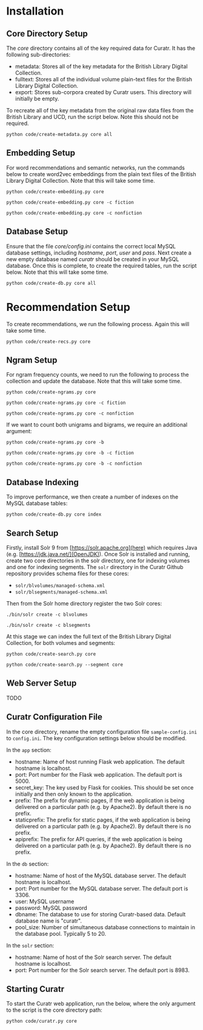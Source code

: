 # Installation

## Core Directory Setup

The *core* directory contains all of the key required data for Curatr. It has the following sub-directories:
- metadata: Stores all of the key metadata for the British Library Digital Collection.
- fulltext: Stores all of the individual volume plain-text files for the British Library Digital Collection.
- export: Stores sub-corpora created by Curatr users. This directory will initially be empty.

To recreate all of the key metadata from the original raw data files from the British Library and UCD, run the script below. Note this should not be required. 

```python code/create-metadata.py core all```

## Embedding Setup

For word recommendations and semantic networks, run the commands below to create word2vec embeddings from the plain text files of the British Library Digital Collection. Note that this will take some time.

```python code/create-embedding.py core```

```python code/create-embedding.py core -c fiction```

```python code/create-embedding.py core -c nonfiction```

## Database Setup

Ensure that the file *core/config.ini* contains the correct local MySQL database settings, including *hostname*, *port*, *user* and *pass*. Next create a new empty database named *curatr* should be created in your MySQL database. Once this is complete, to create the required tables, run the script below. Note that this will take some time.

```python code/create-db.py core all```

# Recommendation Setup

To create recommendations, we run the following process. Again this will take some time.

```python code/create-recs.py core```

## Ngram Setup

For ngram frequency counts, we need to run the following to process the collection and update the database. Note that this will take some time. 

```python code/create-ngrams.py core```

```python code/create-ngrams.py core -c fiction```

```python code/create-ngrams.py core -c nonfiction```

If we want to count both unigrams and bigrams, we require an additional argument:

```python code/create-ngrams.py core -b```

```python code/create-ngrams.py core -b -c fiction```

```python code/create-ngrams.py core -b -c nonfiction```

## Database Indexing

To improve performance, we then create a number of indexes on the MySQL database tables:

```python code/create-db.py core index```

## Search Setup

Firstly, install Solr 9 from [https://solr.apache.org](here) which requires Java (e.g. [https://jdk.java.net/](OpenJDK)). Once Solr is installed and running, create two core directories in the solr directory, one for indexing volumes and one for indexing segments. The `solr` directory in the Curatr Github repository provides schema files for these cores:

- `solr/blvolumes/managed-schema.xml`
- `solr/blsegments/managed-schema.xml`

Then from the Solr home directory register the two Solr cores:

```./bin/solr create -c blvolumes ```

```./bin/solr create -c blsegments ```

At this stage we can index the full text of the British Library Digital Collection, for both volumes and segments:

```python code/create-search.py core ```

```python code/create-search.py --segment core ```

## Web Server Setup

TODO

## Curatr Configuration File

In the core directory, rename the empty configuration file `sample-config.ini` to `config.ini`. The key configuration settings below should be modified.

In the `app` section:

- hostname: Name of host running Flask web application. The default hostname is localhost.
- port: Port number for the Flask web application. The default port is 5000.
- secret_key: The key used by Flask for cookies. This should be set once initially and then only known to the application. 
- prefix: The prefix for dynamic pages, if the web application is being delivered on a particular path (e.g. by Apache2). By default there is no prefix.
- staticprefix: The prefix for static pages, if the web application is being delivered on a particular path (e.g. by Apache2). By default there is no prefix.
- apiprefix: The prefix for API queries, if the web application is being delivered on a particular path (e.g. by Apache2). By default there is no prefix.

In the `db` section:

- hostname: Name of host of the MySQL database server. The default hostname is localhost.
- port: Port number for the MySQL database server. The default port is 3306.
- user: MySQL username
- password: MySQL password
- dbname: The database to use for storing Curatr-based data. Default database name is "curatr".
- pool_size: Number of simultaneous database connections to maintain in the database pool. Typically 5 to 20.

In the `solr` section:

- hostname: Name of host of the Solr search server. The default hostname is localhost.
- port: Port number for the Solr search server. The default port is 8983.


## Starting Curatr

To start the Curatr web application, run the below, where the only argument to the script is the core directory path:

```python code/curatr.py core```
